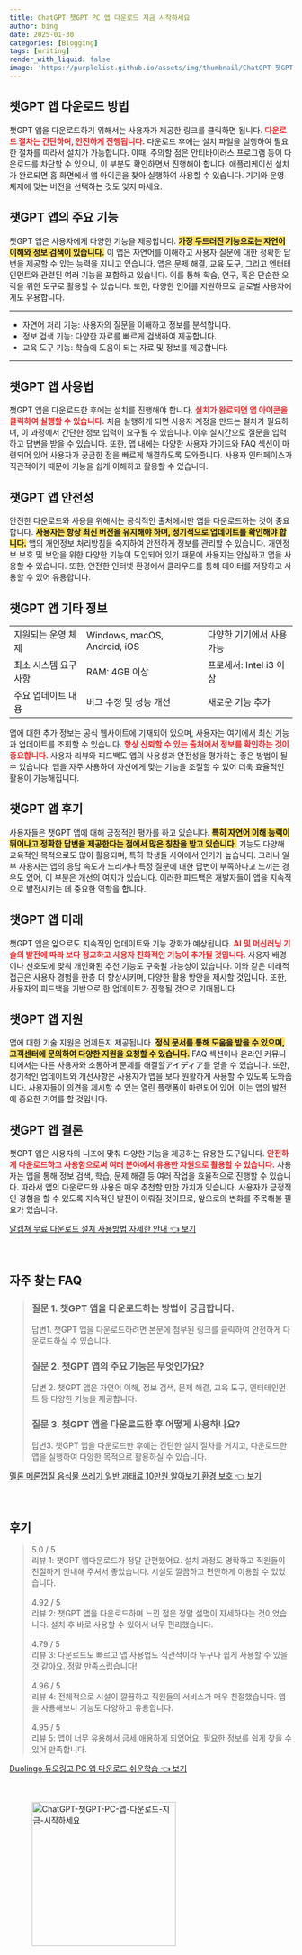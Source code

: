 ```yaml
---
title: ChatGPT 챗GPT PC 앱 다운로드 지금 시작하세요
author: bing
date: 2025-01-30
categories: [Blogging]
tags: [writing]
render_with_liquid: false
image: 'https://purplelist.github.io/assets/img/thumbnail/ChatGPT-챗GPT-PC-앱-다운로드-지금-시작하세요.webp'
---
```



<h2 id='챗GPT_앱_다운로드_방법'>챗GPT 앱 다운로드 방법</h2>

<p>챗GPT 앱을 다운로드하기 위해서는 사용자가 제공한 링크를 클릭하면 됩니다. <b><span style="color: #ee2323;">다운로드 절차는 간단하며, 안전하게 진행됩니다.</span></b> 다운로드 후에는 설치 파일을 실행하여 필요한 절차를 따라서 설치가 가능합니다. 이때, 주의할 점은 안티바이러스 프로그램 등이 다운로드를 차단할 수 있으니, 이 부분도 확인하면서 진행해야 합니다. 애플리케이션 설치가 완료되면 홈 화면에서 앱 아이콘을 찾아 실행하여 사용할 수 있습니다. 기기와 운영 체제에 맞는 버전을 선택하는 것도 잊지 마세요.</p>

<h2 id='챗GPT_앱의_주요_기능'>챗GPT 앱의 주요 기능</h2>

<p>챗GPT 앱은 사용자에게 다양한 기능을 제공합니다. <b><span style="background-color: #ffe066;">가장 두드러진 기능으로는 자연어 이해와 정보 검색이 있습니다.</span></b> 이 앱은 자연어를 이해하고 사용자 질문에 대한 정확한 답변을 제공할 수 있는 능력을 지니고 있습니다. 앱은 문제 해결, 교육 도구, 그리고 엔터테인먼트와 관련된 여러 기능을 포함하고 있습니다. 이를 통해 학습, 연구, 혹은 단순한 오락을 위한 도구로 활용할 수 있습니다. 또한, 다양한 언어를 지원하므로 글로벌 사용자에게도 유용합니다.</p>

<hr />

<ul>
    <li>자연어 처리 기능: 사용자의 질문을 이해하고 정보를 분석합니다.</li>
    <li>정보 검색 기능: 다양한 자료를 빠르게 검색하여 제공합니다.</li>
    <li>교육 도구 기능: 학습에 도움이 되는 자료 및 정보를 제공합니다.</li>
</ul>

<hr />

<h2 id='챗GPT_앱_사용법'>챗GPT 앱 사용법</h2>

<p>챗GPT 앱을 다운로드한 후에는 설치를 진행해야 합니다. <b><span style="color: #ee2323;">설치가 완료되면 앱 아이콘을 클릭하여 실행할 수 있습니다.</span></b> 처음 실행하게 되면 사용자 계정을 만드는 절차가 필요하며, 이 과정에서 간단한 정보 입력이 요구될 수 있습니다. 이후 실시간으로 질문을 입력하고 답변을 받을 수 있습니다. 또한, 앱 내에는 다양한 사용자 가이드와 FAQ 섹션이 마련되어 있어 사용자가 궁금한 점을 빠르게 해결하도록 도와줍니다. 사용자 인터페이스가 직관적이기 때문에 기능을 쉽게 이해하고 활용할 수 있습니다.</p>

<h2 id='챗GPT_앱_안전성'>챗GPT 앱 안전성</h2>

<p>안전한 다운로드와 사용을 위해서는 공식적인 출처에서만 앱을 다운로드하는 것이 중요합니다. <b><span style="background-color: #ffe066;">사용자는 항상 최신 버전을 유지해야 하며, 정기적으로 업데이트를 확인해야 합니다.</span></b> 앱의 개인정보 처리방침을 숙지하여 안전하게 정보를 관리할 수 있습니다. 개인정보 보호 및 보안을 위한 다양한 기능이 도입되어 있기 때문에 사용자는 안심하고 앱을 사용할 수 있습니다. 또한, 안전한 인터넷 환경에서 클라우드를 통해 데이터를 저장하고 사용할 수 있어 유용합니다.</p>

<h2 id='챗GPT_앱_기타_정보'>챗GPT 앱 기타 정보</h2>

<table>
    <tr>
        <td>지원되는 운영 체제</td>
        <td>Windows, macOS, Android, iOS</td>
        <td>다양한 기기에서 사용 가능</td>
    </tr>
    <tr>
        <td>최소 시스템 요구사항</td>
        <td>RAM: 4GB 이상</td>
        <td>프로세서: Intel i3 이상</td>
    </tr>
    <tr>
        <td>주요 업데이트 내용</td>
        <td>버그 수정 및 성능 개선</td>
        <td>새로운 기능 추가</td>
    </tr>
</table>

<p>앱에 대한 추가 정보는 공식 웹사이트에 기재되어 있으며, 사용자는 여기에서 최신 기능과 업데이트를 조회할 수 있습니다. <b><span style="color: #ee2323;">항상 신뢰할 수 있는 출처에서 정보를 확인하는 것이 중요합니다.</span></b> 사용자 리뷰와 피드백도 앱의 사용성과 안전성을 평가하는 좋은 방법이 될 수 있습니다. 앱을 자주 사용하며 자신에게 맞는 기능을 조절할 수 있어 더욱 효율적인 활용이 가능해집니다.</p>

<h2 id='챗GPT_앱_후기'>챗GPT 앱 후기</h2>

<p>사용자들은 챗GPT 앱에 대해 긍정적인 평가를 하고 있습니다. <b><span style="background-color: #ffe066;">특히 자연어 이해 능력이 뛰어나고 정확한 답변을 제공한다는 점에서 많은 칭찬을 받고 있습니다.</span></b> 기능도 다양해 교육적인 목적으로도 많이 활용되며, 특히 학생들 사이에서 인기가 높습니다. 그러나 일부 사용자는 앱의 응답 속도가 느리거나 특정 질문에 대한 답변이 부족하다고 느끼는 경우도 있어, 이 부분은 개선의 여지가 있습니다. 이러한 피드백은 개발자들이 앱을 지속적으로 발전시키는 데 중요한 역할을 합니다.</p>

<h2 id='챗GPT_앱_미래'>챗GPT 앱 미래</h2>

<p>챗GPT 앱은 앞으로도 지속적인 업데이트와 기능 강화가 예상됩니다. <b><span style="color: #ee2323;">AI 및 머신러닝 기술의 발전에 따라 보다 정교하고 사용자 친화적인 기능이 추가될 것입니다.</span></b> 사용자 배경이나 선호도에 맞춰 개인화된 추천 기능도 구축될 가능성이 있습니다. 이와 같은 미래적 접근은 사용자 경험을 한층 더 향상시키며, 다양한 활용 방안을 제시할 것입니다. 또한, 사용자의 피드백을 기반으로 한 업데이트가 진행될 것으로 기대됩니다.</p>

<h2 id='챗GPT_앱_지원'>챗GPT 앱 지원</h2>

<p>앱에 대한 기술 지원은 언제든지 제공됩니다. <b><span style="background-color: #ffe066;">정식 문서를 통해 도움을 받을 수 있으며, 고객센터에 문의하여 다양한 지원을 요청할 수 있습니다.</span></b> FAQ 섹션이나 온라인 커뮤니티에서는 다른 사용자와 소통하며 문제를 해결할アイディア를 얻을 수 있습니다. 또한, 정기적인 업데이트와 개선사항은 사용자가 앱을 보다 원활하게 사용할 수 있도록 도와줍니다. 사용자들이 의견을 제시할 수 있는 열린 플랫폼이 마련되어 있어, 이는 앱의 발전에 중요한 기여를 할 것입니다.</p>

<h2 id='챗GPT_앱_결론'>챗GPT 앱 결론</h2>

<p>챗GPT 앱은 사용자의 니즈에 맞춰 다양한 기능을 제공하는 유용한 도구입니다. <b><span style="color: #ee2323;">안전하게 다운로드하고 사용함으로써 여러 분야에서 유용한 자원으로 활용할 수 있습니다.</span></b> 사용자는 앱을 통해 정보 검색, 학습, 문제 해결 등 여러 작업을 효율적으로 진행할 수 있습니다. 따라서 앱의 다운로드와 사용은 매우 추천할 만한 가치가 있습니다. 사용자가 긍정적인 경험을 할 수 있도록 지속적인 발전이 이뤄질 것이므로, 앞으로의 변화를 주목해볼 필요가 있습니다.</p>


<p><a class="click-button" title="알캡쳐 무료 다운로드 설치 사용방법 자세한 안내" href="https://purplelist.github.io/posts/%EC%95%8C%EC%BA%A1%EC%B3%90-%EB%AC%B4%EB%A3%8C-%EB%8B%A4%EC%9A%B4%EB%A1%9C%EB%93%9C-%EC%84%A4%EC%B9%98-%EC%82%AC%EC%9A%A9%EB%B0%A9%EB%B2%95-%EC%9E%90%EC%84%B8%ED%95%9C-%EC%95%88%EB%82%B4/" rel="dofollow">알캡쳐 무료 다운로드 설치 사용방법 자세한 안내 👈 보기</a></p><br>
<h2 id='자주_찾는_FAQ'>자주 찾는 FAQ</h2>
<div itemscope="" itemtype="https://schema.org/FAQPage"> 
<blockquote> 
<div itemscope="" itemprop="mainEntity" itemtype="https://schema.org/Question"> 
<h3 itemprop="name">질문 1. 챗GPT 앱을 다운로드하는 방법이 궁금합니다.</h3> 
<div itemscope="" itemprop="acceptedAnswer" itemtype="https://schema.org/Answer"> 
<span itemprop="text"> 
<p>답변1. 챗GPT 앱을 다운로드하려면 본문에 첨부된 링크를 클릭하여 안전하게 다운로드하실 수 있습니다.</p> 
</span> 
</div> 
</div> 

<div itemscope="" itemprop="mainEntity" itemtype="https://schema.org/Question"> 
<h3 itemprop="name">질문 2. 챗GPT 앱의 주요 기능은 무엇인가요?</h3> 
<div itemscope="" itemprop="acceptedAnswer" itemtype="https://schema.org/Answer"> 
<span itemprop="text"> 
<p>답변 2. 챗GPT 앱은 자연어 이해, 정보 검색, 문제 해결, 교육 도구, 엔터테인먼트 등 다양한 기능을 제공합니다.</p> 
</span> 
</div> 
</div> 

<div itemscope="" itemprop="mainEntity" itemtype="https://schema.org/Question"> 
<h3 itemprop="name">질문 3. 챗GPT 앱을 다운로드한 후 어떻게 사용하나요?</h3> 
<div itemscope="" itemprop="acceptedAnswer" itemtype="https://schema.org/Answer"> 
<span itemprop="text"> 
<p>답변3. 챗GPT 앱을 다운로드한 후에는 간단한 설치 절차를 거치고, 다운로드한 앱을 실행하여 다양한 목적으로 활용하실 수 있습니다.</p> 
</span> 
</div> 
</div> 

</blockquote> 
</div>
<p><a class="click-button" title="멜론 메론껍질 음식물 쓰레기 일반 과태료 10만원 알아보기 환경 보호" href="https://purplelist.github.io/posts/%EB%A9%9C%EB%A1%A0-%EB%A9%94%EB%A1%A0%EA%BB%8D%EC%A7%88-%EC%9D%8C%EC%8B%9D%EB%AC%BC-%EC%93%B0%EB%A0%88%EA%B8%B0-%EC%9D%BC%EB%B0%98-%EA%B3%BC%ED%83%9C%EB%A3%8C-10%EB%A7%8C%EC%9B%90-%EC%95%8C%EC%95%84%EB%B3%B4%EA%B8%B0-%ED%99%98%EA%B2%BD-%EB%B3%B4%ED%98%B8/" rel="dofollow">멜론 메론껍질 음식물 쓰레기 일반 과태료 10만원 알아보기 환경 보호 👈 보기</a></p><br>
<h2 id='후기'>후기</h2>
<div itemscope itemtype="https://schema.org/Product">
  <blockquote>
  <div itemprop="review" itemscope itemtype="https://schema.org/Review">
      <div itemprop="reviewRating" itemscope itemtype="https://schema.org/Rating"> <span itemprop="ratingValue">5.0</span> / <span itemprop="bestRating">5</span> </div>
      <span itemprop="reviewBody">리뷰 1: 챗GPT 앱다운로드가 정말 간편했어요. 설치 과정도 명확하고 직원들이 친절하게 안내해 주셔서 좋았습니다. 시설도 깔끔하고 편안하게 이용할 수 있었습니다.</span>
  </div>
  <br>
  <div itemprop="review" itemscope itemtype="https://schema.org/Review">
      <div itemprop="reviewRating" itemscope itemtype="https://schema.org/Rating"> <span itemprop="ratingValue">4.92</span> / <span itemprop="bestRating">5</span> </div>
      <span itemprop="reviewBody">리뷰 2: 챗GPT 앱을 다운로드하며 느낀 점은 정말 설명이 자세하다는 것이었습니다. 설치 후 바로 사용할 수 있어서 너무 편리했습니다.</span>
  </div>
  <br>
  <div itemprop="review" itemscope itemtype="https://schema.org/Review">
      <div itemprop="reviewRating" itemscope itemtype="https://schema.org/Rating"> <span itemprop="ratingValue">4.79</span> / <span itemprop="bestRating">5</span> </div>
      <span itemprop="reviewBody">리뷰 3: 다운로드도 빠르고 앱 사용법도 직관적이라 누구나 쉽게 사용할 수 있을 것 같아요. 정말 만족스럽습니다!</span>
  </div>
  <br>
  <div itemprop="review" itemscope itemtype="https://schema.org/Review">
      <div itemprop="reviewRating" itemscope itemtype="https://schema.org/Rating"> <span itemprop="ratingValue">4.96</span> / <span itemprop="bestRating">5</span> </div>
      <span itemprop="reviewBody">리뷰 4: 전체적으로 시설이 깔끔하고 직원들의 서비스가 매우 친절했습니다. 앱을 사용해보니 기능도 다양하고 유용합니다.</span>
  </div>
  <br>
  <div itemprop="review" itemscope itemtype="https://schema.org/Review">
      <div itemprop="reviewRating" itemscope itemtype="https://schema.org/Rating"> <span itemprop="ratingValue">4.95</span> / <span itemprop="bestRating">5</span> </div>
      <span itemprop="reviewBody">리뷰 5: 앱이 너무 유용해서 금세 애용하게 되었어요. 필요한 정보를 쉽게 찾을 수 있어 만족합니다.</span>
  </div>
  </blockquote>
</div>
<p><a class="click-button" title="Duolingo 듀오링고 PC 앱 다운로드 쉬운학습" href="https://purplelist.github.io/posts/Duolingo-%EB%93%80%EC%98%A4%EB%A7%81%EA%B3%A0-PC-%EC%95%B1-%EB%8B%A4%EC%9A%B4%EB%A1%9C%EB%93%9C-%EC%89%AC%EC%9A%B4%ED%95%99%EC%8A%B5/" rel="dofollow">Duolingo 듀오링고 PC 앱 다운로드 쉬운학습 👈 보기</a></p><br>
<figure class="image"><img src="https://purplelist.github.io/assets/img/thumbnail/ChatGPT-챗GPT-PC-앱-다운로드-지금-시작하세요.webp" alt="ChatGPT-챗GPT-PC-앱-다운로드-지금-시작하세요" width="256" height="256"></figure>